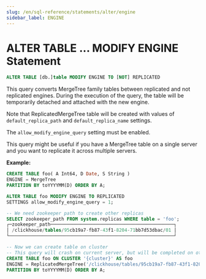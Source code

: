```yaml
---
slug: /en/sql-reference/statements/alter/engine
sidebar_label: ENGINE
---
```


# ALTER TABLE ... MODIFY ENGINE Statement

``` sql
ALTER TABLE [db.]table MODIFY ENGINE TO [NOT] REPLICATED 
```

This query converts MergeTree family tables between replicated and not replicated engines. During the execution of the query, the table will be temporarily detached and attached with the new engine.

Note that ReplicatedMergeTree table will be created with values of `default_replica_path` and `default_replica_name` settings.

The `allow_modify_engine_query` setting must be enabled.

This query might be useful if you have a MergeTree table on a single server and you want to replicate it across multiple servers.

**Example:**

```sql
CREATE TABLE foo( A Int64, D Date, S String ) 
ENGINE = MergeTree 
PARTITION BY toYYYYMM(D) ORDER BY A;

ALTER TABLE foo MODIFY ENGINE TO REPLICATED 
SETTINGS allow_modify_engine_query = 1;

-- We need zookeeper path to create other replicas
SELECT zookeeper_path FROM system.replicas WHERE table = 'foo';
┌─zookeeper_path─────────────────────────────────────────────┐
│ /clickhouse/tables/95cb19a7-fb87-43f1-8204-71bb7d53dbac/01 │
└────────────────────────────────────────────────────────────┘

-- Now we can create table on cluster
-- This query will crash on current server, but will be completed on other servers
CREATE TABLE foo ON CLUSTER '{cluster}' AS foo 
ENGINE = ReplicatedMergeTree('/clickhouse/tables/95cb19a7-fb87-43f1-8204-71bb7d53dbac/01', '{replica}') 
PARTITION BY toYYYYMM(D) ORDER BY A;
```

